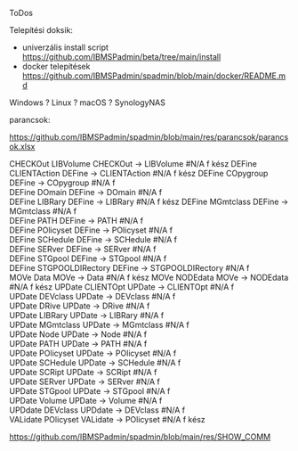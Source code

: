 ToDos

Telepítési doksik:

- univerzális install script https://github.com/IBMSPadmin/beta/tree/main/install
- docker telepítések https://github.com/IBMSPadmin/spadmin/blob/main/docker/README.md

Windows ?
Linux ?
macOS ?
SynologyNAS 

parancsok:

https://github.com/IBMSPadmin/spadmin/blob/main/res/parancsok/parancsok.xlsx

CHECKOut	LIBVolume	CHECKOut -> LIBVolume	#N/A	f	kész
DEFine	CLIENTAction	DEFine -> CLIENTAction	#N/A	f	kész
DEFine	COpygroup	DEFine -> COpygroup	#N/A	f	
DEFine	DOmain	DEFine -> DOmain	#N/A	f	
DEFine	LIBRary	DEFine -> LIBRary	#N/A	f	kész
DEFine	MGmtclass	DEFine -> MGmtclass	#N/A	f	
DEFine	PATH	DEFine -> PATH	#N/A	f	
DEFine	POlicyset	DEFine -> POlicyset	#N/A	f	
DEFine	SCHedule	DEFine -> SCHedule	#N/A	f	
DEFine	SERver	DEFine -> SERver	#N/A	f	
DEFine	STGpool	DEFine -> STGpool	#N/A	f	
DEFine	STGPOOLDIRectory	DEFine -> STGPOOLDIRectory	#N/A	f	
MOVe	Data	MOVe -> Data	#N/A	f	kész
MOVe	NODEdata	MOVe -> NODEdata	#N/A	f	kész
UPDate	CLIENTOpt	UPDate -> CLIENTOpt	#N/A	f	
UPDate	DEVclass	UPDate -> DEVclass	#N/A	f	
UPDate	DRive	UPDate -> DRive	#N/A	f	
UPDate	LIBRary	UPDate -> LIBRary	#N/A	f	
UPDate	MGmtclass	UPDate -> MGmtclass	#N/A	f	
UPDate	Node	UPDate -> Node	#N/A	f	
UPDate	PATH	UPDate -> PATH	#N/A	f	
UPDate	POlicyset	UPDate -> POlicyset	#N/A	f	
UPDate	SCHedule	UPDate -> SCHedule	#N/A	f	
UPDate	SCRipt	UPDate -> SCRipt	#N/A	f	
UPDate	SERver	UPDate -> SERver	#N/A	f	
UPDate	STGpool	UPDate -> STGpool	#N/A	f	
UPDate	Volume	UPDate -> Volume	#N/A	f	
UPDdate	DEVclass	UPDdate -> DEVclass	#N/A	f	
VALidate	POlicyset	VALidate -> POlicyset	#N/A	f	kész

https://github.com/IBMSPadmin/spadmin/blob/main/res/SHOW_COMM
